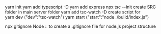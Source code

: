 yarn init
yarn add typescript -D
yarn add express
npx tsc --init
create SRC folder in main server folder
yarn add tsc-watch -D
create script for   
yarn dev ("dev":"tsc-watch")
yarn start ("start":"node ./build/index.js")

npx gitignore Node :: to create a .gitignore file for node.js project structure